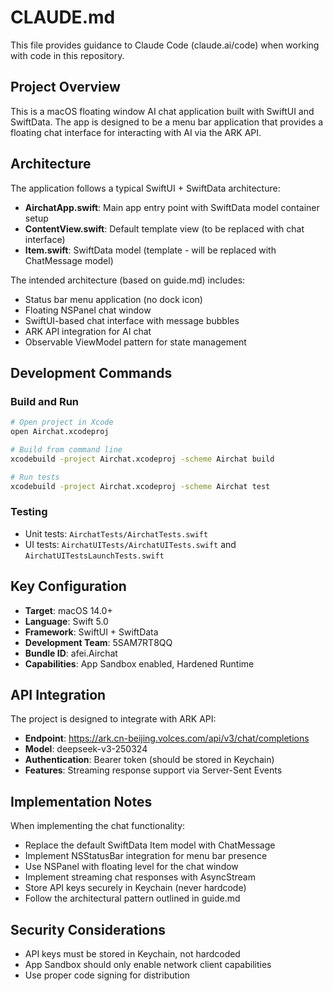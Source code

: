 # CLAUDE.md

This file provides guidance to Claude Code (claude.ai/code) when working with code in this repository.

## Project Overview

This is a macOS floating window AI chat application built with SwiftUI and SwiftData. The app is designed to be a menu bar application that provides a floating chat interface for interacting with AI via the ARK API.

## Architecture

The application follows a typical SwiftUI + SwiftData architecture:
- **AirchatApp.swift**: Main app entry point with SwiftData model container setup
- **ContentView.swift**: Default template view (to be replaced with chat interface)
- **Item.swift**: SwiftData model (template - will be replaced with ChatMessage model)

The intended architecture (based on guide.md) includes:
- Status bar menu application (no dock icon)
- Floating NSPanel chat window
- SwiftUI-based chat interface with message bubbles
- ARK API integration for AI chat
- Observable ViewModel pattern for state management

## Development Commands

### Build and Run
```bash
# Open project in Xcode
open Airchat.xcodeproj

# Build from command line
xcodebuild -project Airchat.xcodeproj -scheme Airchat build

# Run tests
xcodebuild -project Airchat.xcodeproj -scheme Airchat test
```

### Testing
- Unit tests: `AirchatTests/AirchatTests.swift`
- UI tests: `AirchatUITests/AirchatUITests.swift` and `AirchatUITestsLaunchTests.swift`

## Key Configuration

- **Target**: macOS 14.0+
- **Language**: Swift 5.0
- **Framework**: SwiftUI + SwiftData
- **Development Team**: 5SAM7RT8QQ
- **Bundle ID**: afei.Airchat
- **Capabilities**: App Sandbox enabled, Hardened Runtime

## API Integration

The project is designed to integrate with ARK API:
- **Endpoint**: https://ark.cn-beijing.volces.com/api/v3/chat/completions
- **Model**: deepseek-v3-250324
- **Authentication**: Bearer token (should be stored in Keychain)
- **Features**: Streaming response support via Server-Sent Events

## Implementation Notes

When implementing the chat functionality:
- Replace the default SwiftData Item model with ChatMessage
- Implement NSStatusBar integration for menu bar presence
- Use NSPanel with floating level for the chat window
- Implement streaming chat responses with AsyncStream
- Store API keys securely in Keychain (never hardcode)
- Follow the architectural pattern outlined in guide.md

## Security Considerations

- API keys must be stored in Keychain, not hardcoded
- App Sandbox should only enable network client capabilities
- Use proper code signing for distribution